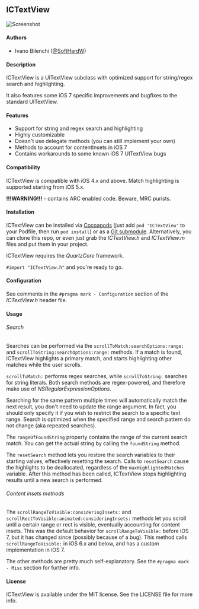 ## ICTextView

![Screenshot](https://github.com/Exile90/ICTextView/raw/master/screenshot.png)


#### Authors

- Ivano Bilenchi ([@SoftHardW](http://www.twitter.com/SoftHardW))


#### Description

ICTextView is a UITextView subclass with optimized support for string/regex search and highlighting.

It also features some iOS 7 specific improvements and bugfixes to the standard UITextView.


#### Features

- Support for string and regex search and highlighting
- Highly customizable
- Doesn't use delegate methods (you can still implement your own)
- Methods to account for contentInsets in iOS 7
- Contains workarounds to some known iOS 7 UITextView bugs


#### Compatibility

ICTextView is compatible with iOS 4.x and above. Match highlighting is supported starting from iOS 5.x.

**!!!WARNING!!!** - contains ARC enabled code. Beware, MRC purists.


#### Installation

ICTextView can be installed via [Cocoapods](http://cocoapods.org) (just add `pod 'ICTextView'` to your Podfile, then run `pod install`) or
as a [Git submodule](http://git-scm.com/book/en/Git-Tools-Submodules). Alternatively, you can clone this repo, 
or even just grab the *ICTextView.h* and *ICTextView.m* files and put them in your project.

ICTextView requires the *QuartzCore* framework.

`#import "ICTextView.h"` and you're ready to go.


#### Configuration

See comments in the `#pragma mark - Configuration` section of the *ICTextView.h* header file.


#### Usage

###### Search

Searches can be performed via the `scrollToMatch:searchOptions:range:` and `scrollToString:searchOptions:range:` methods.
If a match is found, ICTextView highlights a primary match, and starts highlighting other matches while the user scrolls.

`scrollToMatch:` performs regex searches, while `scrollToString:` searches for string literals.
Both search methods are regex-powered, and therefore make use of *NSRegularExpressionOptions*.

Searching for the same pattern multiple times will automatically match the next result, you don't need to update the range argument.
In fact, you should only specify it if you wish to restrict the search to a specific text range.
Search is optimized when the specified range and search pattern do not change (aka repeated searches).

The `rangeOfFoundString` property contains the range of the current search match.
You can get the actual string by calling the `foundString` method.

The `resetSearch` method lets you restore the search variables to their starting values, effectively resetting the search.
Calls to `resetSearch` cause the highlights to be deallocated, regardless of the `maxHighlightedMatches` variable.
After this method has been called, ICTextView stops highlighting results until a new search is performed.

###### Content insets methods

The `scrollRangeToVisible:consideringInsets:` and `scrollRectToVisible:animated:consideringInsets:` methods let you scroll
until a certain range or rect is visible, eventually accounting for content insets.
This was the default behavior for `scrollRangeToVisible:` before iOS 7, but it has changed since (possibly because of a bug).
This method calls `scrollRangeToVisible:` in iOS 6.x and below, and has a custom implementation in iOS 7.

The other methods are pretty much self-explanatory. See the `#pragma mark - Misc` section for further info.


#### License

ICTextView is available under the MIT license. See the LICENSE file for more info.
